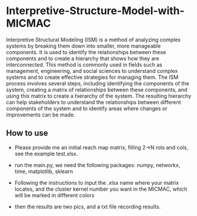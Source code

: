 # Interpretive-Structure-Model-with-MICMAC
Interpretive Structural Modeling (ISM) is a method of analyzing complex systems by breaking them down into smaller, 
more manageable components. 
It is used to identify the relationships between these components and to create a hierarchy that shows how they are interconnected. 
This method is commonly used in fields such as management, engineering, 
and social sciences to understand complex systems and to create effective strategies for managing them. The ISM process involves several steps, 
including identifying the components of the system, creating a matrix of relationships between these components, 
and using this matrix to create a hierarchy of the system. 
The resulting hierarchy can help stakeholders to understand the relationships between different components of the system and to identify areas 
where changes or improvements can be made.

## How to use
- Please provide me an initial reach map matrix, filling 2->N rols and cols, see the example test.xlsx.

- run the main.py, we need the following packages: numpy, networkx, time, matplotlib, sklearn

- Following the instructions to input the .xlsx name where your matrix locates, and the cluster kernel number you want in the MICMAC, which will be marked in different colors

- then the results are two pics, and a txt file recording results.
